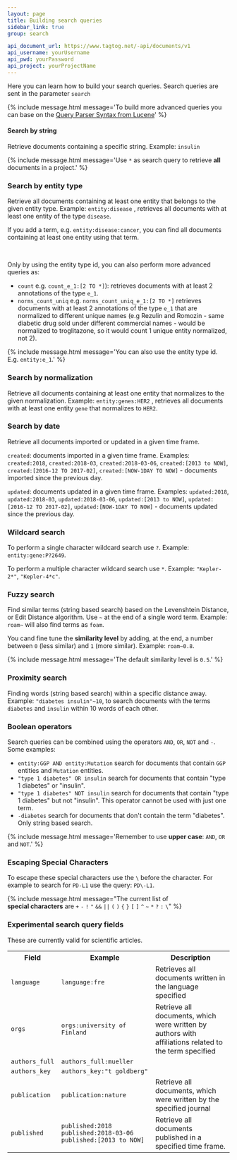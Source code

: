 ```yaml
---
layout: page
title: Building search queries
sidebar_link: true
group: search

api_document_url: https://www.tagtog.net/-api/documents/v1
api_username: yourUsername
api_pwd: yourPassword
api_project: yourProjectName
---
```


<div class="two-third-col">
  <p>Here you can learn how to build your search queries. Search queries are sent in the parameter <code>search</code></p>
</div>
<div class="one-third-col">
  {% include message.html message='To build more advanced queries you can base on the <a href="http://lucene.apache.org/core/3_1_0/queryparsersyntax.html ">Query Parser Syntax from Lucene</a>' %}
</div>
<div class="two-third-col">
  <h4>Search by string</h4>
  <p>Retrieve documents containing a specific string. Example: <code>insulin</code></p>
</div>
<div class="one-third-col">
  {% include message.html message='Use <code>*</code> as search query to retrieve <strong>all</strong> documents in a project.' %}
</div>


<div class="two-third-col">
  <h3>Search by entity type</h3>
  <p>Retrieve all documents containing at least one entity that belongs to the given entity type. Example: <code>entity:disease</code> , retrieves all documents with at least one entity of the type <code>disease</code>.</p>
  <p>If you add a term, e.g. <code>entity:disease:cancer</code>, you can find all documents containing at least one entity using that term.</p>
  <br/>
  <p>Only by using the entity type id, you can also perform more advanced queries as:</p>
  <ul>
    <li><code>count</code> e.g. <code>count_e_1:[2 TO *]</code>): retrieves documents with at least 2 annotations of the type <code>e_1</code>.</li>
    <li><code>norms_count_uniq</code> e.g. <code>norms_count_uniq_e_1:[2 TO *]</code> retrieves documents with at least 2 annotations of the type <code>e_1</code> that are normalized to different unique names (e.g Rezulin and Romozin - same diabetic drug sold under different commercial names - would be normalized to troglitazone, so it would count 1 unique entity normalized, not 2).</li>
  </ul>
</div>
<div class="one-third-col">
  {% include message.html message='You can also use the entity type id. E.g. <code>entity:e_1</code>.' %}
</div>


<div class="two-third-col">
  <h3>Search by normalization</h3>
  <p>Retrieve all documents containing at least one entity that normalizes to the given normalization. Example: <code>entity:genes:HER2</code> , retrieves all documents with at least one entity <code>gene</code> that normalizes to <code>HER2</code>.</p>
</div>
<div class="one-third-col">

</div>


<div class="two-third-col">
  <h3>Search by date</h3>
  <p>Retrieve all documents imported or updated in a given time frame.</p>
  <p><code>created</code>: documents imported in a given time frame. Examples: <code>created:2018</code>, <code>created:2018-03</code>, <code>created:2018-03-06</code>, <code>created:[2013 to NOW]</code>, <code>created:[2016-12 TO 2017-02]</code>, <code>created:[NOW-1DAY TO NOW]</code> - documents imported since the previous day.</p>
  <p><code>updated</code>: documents updated in a given time frame. Examples: <code>updated:2018</code>, <code>updated:2018-03</code>, <code>updated:2018-03-06</code>, <code>updated:[2013 to NOW]</code>, <code>updated:[2016-12 TO 2017-02]</code>, <code>updated:[NOW-1DAY TO NOW]</code> - documents updated since the previous day.</p>
</div>
<div class="one-third-col">
</div>


<div class="two-third-col">
  <h3>Wildcard search</h3>
  <p>To perform a single character wildcard search use <code>?</code>. Example: <code>entity:gene:P?2649</code>.</p>
  <p>To perform a multiple character wildcard search use <code>*</code>. Example: <code>"Kepler-2*"</code>, <code>"Kepler-4*c"</code>.</p>
</div>
<div class="one-third-col">
</div>


<div class="two-third-col">
  <h3>Fuzzy search</h3>
  <p>Find similar terms (string based search) based on the Levenshtein Distance, or Edit Distance algorithm. Use <code>~</code> at the end of a single word term. Example: <code>roam~</code> will also find terms as <code>foam</code>.</p>
  <p>You cand fine tune the <strong>similarity level</strong> by adding, at the end, a number between <code>0</code> (less similar) and <code>1</code> (more similar). Example: <code>roam~0.8</code>.</p>
</div>
<div class="one-third-col">
  {% include message.html message='The default similarity level is <code>0.5</code>.' %}
</div>


<div class="two-third-col">
  <h3>Proximity search</h3>
  <p>Finding words (string based search) within a specific distance away. Example: <code>"diabetes insulin"~10</code>, to search documents with the terms <code>diabetes</code> and <code>insulin</code> within 10 words of each other.</p>
  
</div>
<div class="one-third-col">
  
</div>


<div class="two-third-col">
  <h3>Boolean operators</h3>
  <p>Search queries can be combined using the operators <code>AND</code>, <code>OR</code>, <code>NOT</code> and <code>-</code>. Some examples:</p>
  <ul>
    <li><code>entity:GGP AND entity:Mutation</code> search for documents that contain <code>GGP</code> entities and <code>Mutation</code> entities.</li>
    <li><code>"type 1 diabetes" OR insulin</code> search for documents that contain "type 1 diabetes" or "insulin".</li>
    <li><code>"type 1 diabetes" NOT insulin</code> search for documents that contain "type 1 diabetes" but not "insulin". This operator cannot be used with just one term.</li>
    <li><code>-diabetes</code> search for documents that don't contain the term "diabetes". Only string based search.</li>
  </ul>
  
</div>
<div class="one-third-col">
  {% include message.html message='Remember to use <strong>upper case</strong>: <code>AND</code>, <code>OR</code> and <code>NOT</code>.' %}
</div>

<div class="two-third-col">
  <h3>Escaping Special Characters</h3>
  <p>To escape these special characters use the <code>\</code> before the character. For example to search for <code>PD-L1</code> use the query: <code>PD\-L1</code>.</p>
  
</div>
<div class="one-third-col">
  {% include message.html message="The current list of <br/><strong>special characters</strong> are <code>+</code> <code>-</code> <code>!</code> <code>&quot;</code> <code>&amp;&amp;</code> <code>&verbar;&verbar;</code> <code>(</code> <code>)</code> <code>{</code> <code>}</code> <code>[</code> <code>]</code> <code>&Hat;</code> <code>~</code> <code>*</code> <code>?</code> <code>:</code> <code>\</code>" %}
</div>

<div class="two-third-col">
  <h3>Experimental search query fields</h3>
  <p>These are currently valid for scientific articles.</p>
  <table style="width:100%">
    <tr>
      <th>Field</th>
      <th>Example</th>
      <th>Description</th>
    </tr>
    <tr>
      <td><code>language</code></td>
      <td><code>language:fre</code></td>
      <td>Retrieves all documents written in the language specified</td>
    </tr>
    <tr>
      <td><code>orgs</code></td>
      <td><code>orgs:university of Finland</code></td>
      <td>Retrieve all documents, which were written by authors with affiliations related to the term specified</td>
    </tr>
    <tr>
      <td><code>authors_full</code></td>
      <td><code>authors_full:mueller</code></td>
      <td></td>
    </tr>
    <tr>
      <td><code>authors_key</code></td>
      <td><code>authors_key:"t goldberg"</code></td>
      <td></td>
    </tr>
    <tr>
      <td><code>publication</code></td>
      <td><code>publication:nature</code></td>
      <td>Retrieve all documents, which were written by the specified journal</td>
    </tr>
    <tr>
      <td><code>published</code></td>
      <td><code>published:2018</code> <code>published:2018-03-06</code> <code>published:[2013 to NOW]</code></td>
      <td>Retrieve all documents published in a specified time frame.</td>
    </tr>
  </table> 
  <br/>
</div>
<div class="one-third-col">
</div>






